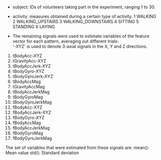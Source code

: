 * subject: IDs of volunteers taking part in the experiment, ranging 1 to 30.
* activity: measures obtained during a certain type of activity. 
         1 WALKING
         2 WALKING_UPSTAIRS
         3 WALKING_DOWNSTAIRS
         4 SITTING
         5 STANDING
         6 LAYING

* The remaining signals were used to estimate variables of the feature vector for each pattern, averaging out different trials:  
'-XYZ' is used to denote 3-axial signals in the X, Y and Z directions.
1. tBodyAcc-XYZ
2. tGravityAcc-XYZ
3. tBodyAccJerk-XYZ
4. tBodyGyro-XYZ
5. tBodyGyroJerk-XYZ
6. tBodyAccMag
7. tGravityAccMag
8. tBodyAccJerkMag
9. tBodyGyroMag
10. tBodyGyroJerkMag
11. fBodyAcc-XYZ
12. fBodyAccJerk-XYZ
13. fBodyGyro-XYZ
14. fBodyAccMag
15. fBodyAccJerkMag
16. fBodyGyroMag
17. fBodyGyroJerkMag

The set of variables that were estimated from these signals are: 
mean(): Mean value
std(): Standard deviation


